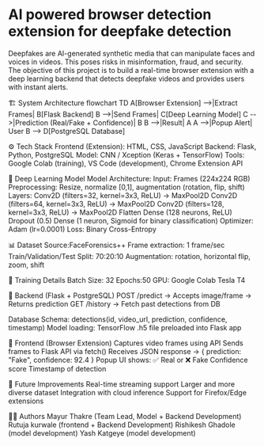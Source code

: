 ﻿# AI powered browser detection extension for deepfake detection
Deepfakes are AI-generated synthetic media that can manipulate faces and voices in videos. This poses risks in misinformation, fraud, and security. The objective of this project is to build a real-time browser extension with a deep learning backend that detects deepfake videos and provides users with instant alerts.

🏗️ System Architecture
flowchart TD
    A[Browser Extension] -->|Extract Frames| B[Flask Backend]
    B -->|Send Frames| C[Deep Learning Model]
    C -->|Prediction (Real/Fake + Confidence)| B
    B -->|Result| A
    A -->|Popup Alert| User
    B --> D[PostgreSQL Database]

⚙️ Tech Stack
Frontend (Extension): HTML, CSS, JavaScript
Backend: Flask, Python, PostgreSQL
Model: CNN / Xception (Keras + TensorFlow)
Tools: Google Colab (training), VS Code (development), Chrome Extension API

🧠 Deep Learning Model
Model Architecture:
  Input: Frames (224x224 RGB)
  Preprocessing: Resize, normalize [0,1], augmentation (rotation, flip, shift)
  Layers:
    Conv2D (filters=32, kernel=3x3, ReLU) → MaxPool2D
    Conv2D (filters=64, kernel=3x3, ReLU) → MaxPool2D
    Conv2D (filters=128, kernel=3x3, ReLU) → MaxPool2D
    Flatten
  Dense (128 neurons, ReLU)
  Dropout (0.5)
  Dense (1 neuron, Sigmoid for binary classification)
  Optimizer: Adam (lr=0.0001)
  Loss: Binary Cross-Entropy
  
📊 Dataset
Source:FaceForensics++
Frame extraction: 1 frame/sec
Train/Validation/Test Split: 70:20:10
Augmentation: rotation, horizontal flip, zoom, shift

🚀 Training Details
Batch Size: 32
Epochs:50
GPU: Google Colab Tesla T4

🔧 Backend (Flask + PostgreSQL)
POST /predict → Accepts image/frame → Returns prediction
GET /history → Fetch past detections from DB

Database Schema:
detections(id, video_url, prediction, confidence, timestamp)
Model loading: TensorFlow .h5 file preloaded into Flask app

🎨 Frontend (Browser Extension)
Captures video frames using <canvas> API
Sends frames to Flask API via fetch()
Receives JSON response → { prediction: "Fake", confidence: 92.4 }
Popup UI shows:
  ✅ Real or ❌ Fake
  Confidence score
  Timestamp of detection

📌 Future Improvements
Real-time streaming support
Larger and more diverse dataset
Integration with cloud inference
Support for Firefox/Edge extensions

👨‍💻 Authors
Mayur Thakre (Team Lead, Model + Backend  Development)
Rutuja kurwale (frontend + Backend Development)
Rishikesh Ghadole (model development)
Yash Katgeye (model development)

